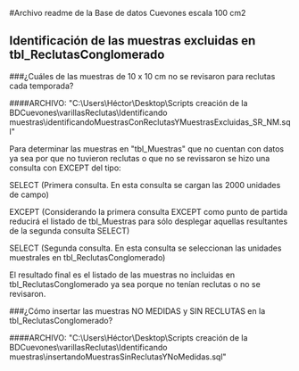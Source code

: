 #Archivo readme de la Base de datos Cuevones escala 100 cm2

## Identificación de las muestras excluidas en tbl_ReclutasConglomerado

###¿Cuáles de las muestras de 10 x 10 cm no se revisaron para reclutas cada temporada?

####ARCHIVO: "C:\Users\Héctor\Desktop\Scripts creación de la BDCuevones\varillasReclutas\Identificando muestras\identificandoMuestrasConReclutasYMuestrasExcluidas_SR_NM.sql"


Para determinar las muestras en "tbl_Muestras" que no cuentan con datos ya sea por que no tuvieron reclutas o que no se revissaron se hizo una consulta con EXCEPT del tipo:  

SELECT (Primera consulta.  En esta consulta se cargan las 2000 unidades de campo)  

EXCEPT (Considerando la primera consulta EXCEPT como punto de partida reducirá el listado de tbl_Muestras para sólo desplegar aquellas resultantes de la segunda consulta SELECT)  

SELECT (Segunda consulta. En esta consulta se seleccionan las unidades muestrales en tbl_ReclutasConglomerado)  

El resultado final es el listado de las muestras no incluidas en tbl_ReclutasConglomerado ya sea porque no tenían reclutas o no se revisaron.  

###¿Cómo insertar las muestras NO MEDIDAS y SIN RECLUTAS en la tbl_ReclutasConglomerado?

####ARCHIVO: "C:\Users\Héctor\Desktop\Scripts creación de la BDCuevones\varillasReclutas\Identificando muestras\insertandoMuestrasSinReclutasYNoMedidas.sql"

